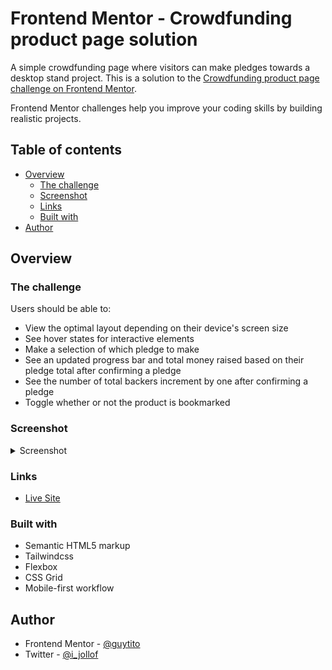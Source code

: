 # Frontend Mentor - Crowdfunding product page solution

A simple crowdfunding page where visitors can make pledges towards a desktop stand project. This is a solution to the [Crowdfunding product page challenge on Frontend Mentor](https://www.frontendmentor.io/challenges/crowdfunding-product-page-7uvcZe7ZR). 

Frontend Mentor challenges help you improve your coding skills by building realistic projects. 

## Table of contents

- [Overview](#overview)
  - [The challenge](#the-challenge)
  - [Screenshot](#screenshot)
  - [Links](#links)
  - [Built with](#built-with)
- [Author](#author)


## Overview

### The challenge

Users should be able to:

- View the optimal layout depending on their device's screen size
- See hover states for interactive elements
- Make a selection of which pledge to make
- See an updated progress bar and total money raised based on their pledge total after confirming a pledge
- See the number of total backers increment by one after confirming a pledge
- Toggle whether or not the product is bookmarked

### Screenshot
<details>
<summary>Screenshot</summary>

![Screenshot of project](./screenshot.png)

</details>

### Links

<!-- - Solution URL: [Add solution URL here](https://your-solution-url.com) -->
- [Live Site](https://crowdfund-fm.netlify.app/)

### Built with

- Semantic HTML5 markup
- Tailwindcss
- Flexbox
- CSS Grid
- Mobile-first workflow


## Author

- Frontend Mentor - [@guytito](https://www.frontendmentor.io/profile/guytito)
- Twitter - [@i_jollof](https://www.twitter.com/i_jollof)
